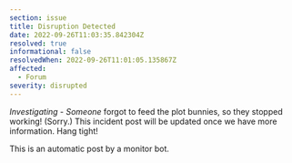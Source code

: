 ```yaml
---
section: issue
title: Disruption Detected
date: 2022-09-26T11:03:35.842304Z
resolved: true
informational: false
resolvedWhen: 2022-09-26T11:01:05.135867Z
affected:
  - Forum
severity: disrupted
---
```

*Investigating* - _Someone_ forgot to feed the plot bunnies, so they stopped working! (Sorry.) This incident post will be updated once we have more information. Hang tight!

This is an automatic post by a monitor bot.
        